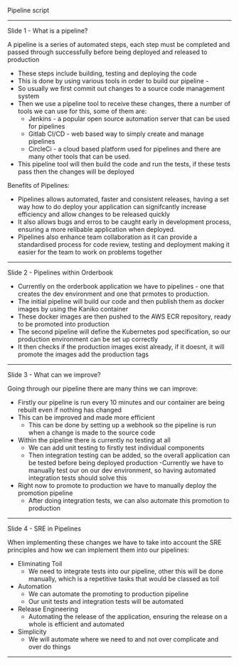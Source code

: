 Pipeline script

-------------

Slide 1 - What is a pipeline?

A pipeline is a series of automated steps, each step must be completed and passed through successfully before being deployed and released to production
- These steps include building, testing and deploying the code
- This is done by using various tools in order to build our pipeline - 
- So usually we first commit out changes to a source code management system
- Then we use a pipeline tool to receive these changes, there a number of tools we can use for this, some of them are:
  - Jenkins - a popular open source automation server that can be used for pipelines
  - Gitlab CI/CD - web based way to simply create and manage pipelines
  - CircleCi - a cloud based platform used for pipelines
 and there are many other tools that can be used.
- This pipeline tool will then build the code and run the tests, if these tests pass then the changes will be deployed

Benefits of Pipelines:
- Pipelines allows automated, faster and consistent releases, having a set way how to do deploy your application can signifcantly increase efficiency and allow changes to be released quickly
- It also allows bugs and erros to be caught early in development process, ensuring a more relibable application when deployed.
- Pipelines also enhance team collaboration as it can provide a standardised process for code review, testing and deployment making it easier for the team to work on problems together

------------------------------------

Slide 2 - Pipelines within Orderbook
- Currently on the orderbook application we have to pipelines - one that creates the dev environment and one that prmotes to production.
- The initial pipeline will build our code and then publish them as docker images by using the Kaniko container
- These docker images are then pushed to the AWS ECR repository, ready to be promoted into production
- The second pipeline will define the Kubernetes pod specification, so our production environment can be set up correctly
- It then checks if the production images exist already, if it doesnt, it will promote the images add the production tags

-----------------------------

Slide 3 - What can we improve?

Going through our pipeline there are many thins we can improve:
- Firstly our pipeline is run every 10 minutes and our container are being rebuilt even if nothing has changed 
- This can be improved and made more efficient
  - This can be done by setting up a webhook so the pipeline is run when a change is made to the source code
- Within the pipeline there is currently no testing at all
  - We can add unit testing to firstly test individual components
  - Then integration testing can be added, so the overall application can be tested before being deployed production
    -Currently we have to manually test our on our dev environment, so having automated integration tests should solve this
- Right now to promote to production we have to manually deploy the promotion pipeline
  - After doing integration tests, we can also automate this promotion to production

---------------------

Slide 4 - SRE in Pipelines

When implementing these changes we have to take into account the SRE principles and how we can implement them into our pipelines:
- Eliminating Toil 
  - We need to integrate tests into our pipeline, other this will be done manually, which is a repetitive tasks that would be classed as toil
- Automation
  - We can automate the promoting to production pipeline
  - Our unit tests and integration tests will be automated
- Release Engineering
  - Automating the release of the application, ensuring the release on a whole is efficient and automated
- Simplicity
  - We will automate where we need to and not over complicate and over do things
 
-------------------
  
  
